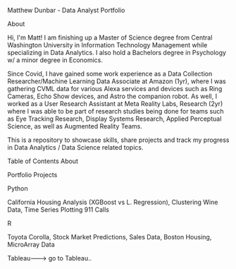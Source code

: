 Matthew Dunbar - Data Analyst Portfolio

About

Hi, I'm Matt! I am finishing up a Master of Science degree from Central Washington University in Information Technology Management while specializing in Data Analytics. I also hold a Bachelors degree in Psychology w/ a minor degree in Economics.  

Since Covid, I have gained some work experience as a Data Collection Researcher/Machine Learning Data Associate at Amazon (1yr), where I was gathering CVML data for various Alexa services and devices such as Ring Cameras, Echo Show devices, and Astro the companion robot. As well, I worked as a User Research Assistant at Meta Reality Labs, Research (2yr) where I was able to be part of research studies being done for teams such as Eye Tracking Research, Display Systems Research, Applied Perceptual Science, as well as Augmented Reality Teams.


This is a repository to showcase skills, share projects and track my progress in Data Analytics / Data Science related topics.

Table of Contents
About

Portfolio Projects

Python

California Housing Analysis (XGBoost vs L. Regression),
Clustering Wine Data,
Time Series Plotting 911 Calls

R

Toyota Corolla,
Stock Market Predictions,
Sales Data,
Boston Housing,
MicroArray Data


Tableau---> go to Tableau..

